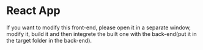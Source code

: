 # React App
If you want to modify this front-end, please open it in a separate window, modify it, build it and then integrete the built one with the back-end(put it in the target folder in the back-end).
